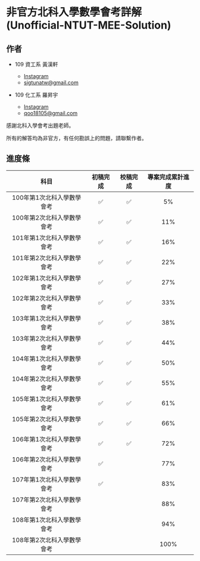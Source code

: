 # 非官方北科入學數學會考詳解　(Unofficial-NTUT-MEE-Solution)

## 作者

- 109 資工系 黃漢軒
  - [Instagram](https://www.instagram.com/qtrabit._2._6.2_/)
  - sigtunatw@gmail.com

- 109 化工系 羅昇宇
  - [Instagram](https://www.instagram.com/trava_900921/)
  - qoo18105@gmail.com

感謝北科入學會考出題老師。

所有的解答均為非官方，有任何勘誤上的問題，請聯繫作者。



## 進度條

|            科目            | 初稿完成 |      校稿完成      |      專案完成累計進度      |
| :------------------------: | :--: | :--: | :--: |
| 100年第1次北科入學數學會考 | :white_check_mark: | :white_check_mark: | 5% |
| 100年第2次北科入學數學會考 | :white_check_mark: | :white_check_mark: | 11% |
| 101年第1次北科入學數學會考 |  :white_check_mark:  |  :white_check_mark:  |  16%  |
| 101年第2次北科入學數學會考 |  :white_check_mark:  |  :white_check_mark:  |  22%  |
| 102年第1次北科入學數學會考 |  :white_check_mark:  | :white_check_mark: | 27% |
| 102年第2次北科入學數學會考 |  :white_check_mark:  | :white_check_mark: | 33% |
| 103年第1次北科入學數學會考 | :white_check_mark: | :white_check_mark: | 38% |
| 103年第2次北科入學數學會考 | :white_check_mark: | :white_check_mark: | 44% |
| 104年第1次北科入學數學會考 | :white_check_mark: | :white_check_mark: | 50% |
| 104年第2次北科入學數學會考 | :white_check_mark: | :white_check_mark: | 55% |
| 105年第1次北科入學數學會考 | :white_check_mark: | :white_check_mark: | 61% |
| 105年第2次北科入學數學會考 | :white_check_mark: | :white_check_mark: | 66% |
| 106年第1次北科入學數學會考 | :white_check_mark: | :white_check_mark: | 72% |
| 106年第2次北科入學數學會考 | :white_check_mark: |    | 77% |
| 107年第1次北科入學數學會考 | :white_check_mark: |    | 83% |
| 107年第2次北科入學數學會考 |    |    | 88% |
| 108年第1次北科入學數學會考 |    |    | 94% |
| 108年第2次北科入學數學會考 |    |    | 100% |

